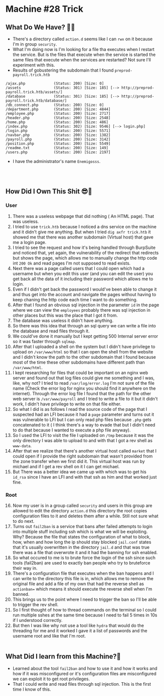# <span style="color:[COLOR]">Machine #28 Trick</span>  


## <span style="color:[COLOR]">What Do We Have? 🤔🤔 
* There's a directory called `action.d` seems like I can `rwx` on it because I'm in group `security`.
* What I'm doing now is I'm looking for a file tha executes when I restart the service. But is the files that execute when the service is started the same files that execute when the services are restarted? Not sure I'll experiment with this.
* Results of gobustering the subdomain that I found `preprod-payroll.trick.htb`
```
/ajax.php             (Status: 200) [Size: 0]
/assets               (Status: 301) [Size: 185] [--> http://preprod-payroll.trick.htb/assets/]
/database             (Status: 301) [Size: 185] [--> http://preprod-payroll.trick.htb/database/]
/db_connect.php       (Status: 200) [Size: 0]                                                   
/department.php       (Status: 200) [Size: 4844]                                                
/employee.php         (Status: 200) [Size: 2717]                                                
/header.php           (Status: 200) [Size: 2548]                                                
/home.php             (Status: 200) [Size: 486]                                                 
/index.php            (Status: 302) [Size: 9546] [--> login.php]                                
/login.php            (Status: 200) [Size: 5571]                                                
/navbar.php           (Status: 200) [Size: 1382]                                                
/payroll.php          (Status: 200) [Size: 3142]                                                
/position.php         (Status: 200) [Size: 5549]                                                
/readme.txt           (Status: 200) [Size: 149]                                                 
/users.php            (Status: 200) [Size: 2197]     
```  

* I have the administrator's name `Enemigosss`.

<br/><br/>

## <span style="color:[COLOR]">How Did I Own This Shit 😎🥳  
### User   
1. There was a useless webpage that did nothing ( An HTML page). That was useless.
2. I tried to use `trick.htb` because I noticed a dns service on the machine and it didn't give me anything. But when I tried `dig axfr trick.htb` it showed me that there was another subdomain (Virtual host) that gave me a login page.
3. I tried to see the request and how it's being handled through BurpSuite and noticed that, yet again, the vulnerability of the redirect that redirects but shows the page, which allows me to manually change the http code int `200 Ok` and read pages I'm not supposed to read exists.
4. Next there was a page called users that I could open which had a username but when you edit this user (and you can edit the user) you get back all the data of it including their password which allows me to login.
5. Even if I didn't get back the password I would've been able to change it and thus get into the account and navigate the pages without having to keep chaning the http code each time I want to do something.   
6. After that I found an obvious sql injection in the parameter `id` in the page where we can view the `employees` probably there was sql injection in other places but this was the place that I got it from.  
7. The database was useless it didn't have anything.   
8. So there was this idea that through an sql query we can write a file into the database and read files through it.  
9. We could've done it manually but I kept getting 500 Internal server error so it was faster through  `sqlmap`. 
10. After that I uploaded a shell on the system but I didn't have privilege to upload on `/var/www/html` so that I can open the shell from the website and I didn't know the path to the other subdomain that I found because most of the time these other subdomains have different path than `/var/www/html`.
11. I kept researching for files that could be important on an nginx web server and found out that log files could give me something and I was, like, why not? I tried to read `/var/log/error.log` I'm not sure of the file name (Check the error log for nginx you should find it anywhere on the internet). Through the error log file I found that the path for the other web server is `/var/www/payroll` and I tried to write a file to it but it didn't work, I didn't have privilege to write on that file either.  
12. So what I did is as follows I read the source code of the page that I suspected had an LFI because it had a `page` parameter and turns out it was vulnerable to LFI but I can only read php files because `.php` gets concatenated to it ( I think there's a way to evade that but I didn't need to do that because I wanted to execute a php file anyway).
13. So I used the LFI to visit the file I uploaded on `/tmp` because it was the only directory I was able to upload to and with that I got a rev shell as `www-data`.  
14. After that we realize that there's another virtual host called `market` that I could open if I provide the right subdomain that wasn't provided from the zone transfer when we first did it. This virtual host was run by michael and if I get a rev shell on it I can get michael.
15. But There was a better idea we came up with which was to get his `id_rsa` since I have an LFI and with that ssh as him and that worked just fine.   
### Root   
16. Now my user is in a group called `security` and users in this group are allowed to edit the directory `action.d` this directory the root copies configuration files to it and deletes them after a while. Still not sure what to do next.  
17. Turns out `fail2ban` is a service that bans after failed attempts to login into multiple stuff including ssh which is what we will be exploiting. Why? Because the file that states the configuration of what to block, how, when and how long the ip should stay blocked `jail.conf` states that it's usually overwritten in the directory `jail.d` and that was true there was a file that overwrote it and it had the banning for ssh enabled.  
18. So what occured to me is to brute force the login of the ssh since such tools (fail2ban) are used to exactly ban people who try to bruteforce their way in.
19. There's a configuration file that executes when the ban happens and I can write to the directory this file is in, which allows me to remove the original file and add a file of my own that had the reverse shell as `actionban=` which means it should execute the reverse shell when I'm banned.  
20. This brings us to the point where I need to trigger the ban so I'll be able to trigger the rev shell.  
21. So I first thought of how to thread commands on the terminal so I could run multiple sshes at the same time because I need to fail 5 times in 10s if I understood correctly.  
22. But then I was like why not use a tool like `hydra` that would do the threading for me and it worked I gave it a list of passwords and the username root and like that I'm root.
<br/><br/>


## <span style="color:[COLOR]">What Did I learn from this Machine?👀  
* Learned about the tool `fail2ban` and how to use it and how it works and how if it was misconfigured or it's configuration files are misconfigured we can exploit it to get root privileges.  
* That I could write and read files through sql injection. This is the first time I know of this.

<br/><br/>
